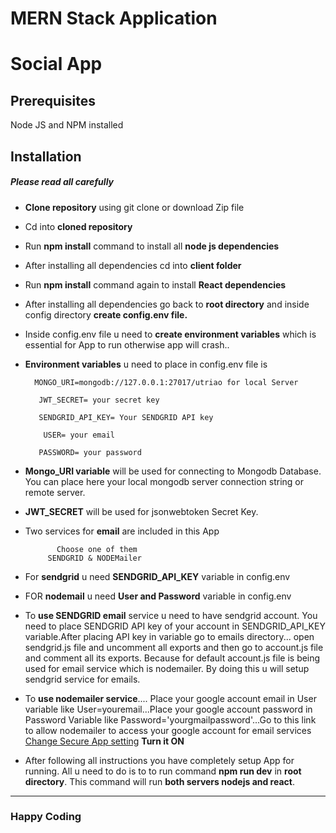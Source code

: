 # MERN Stack Application

# Social App

## Prerequisites

Node JS and NPM installed

## Installation

##### Please read all carefully

- **Clone repository** using git clone or download Zip file

- Cd into **cloned repository**

- Run **npm install** command to install all **node js dependencies**

- After installing all dependencies cd into **client folder**

- Run **npm install** command again to install **React dependencies**

- After installing all dependencies go back to **root directory** and inside config directory **create config.env file.**

- Inside config.env file u need to **create environment variables** which is essential for App to run otherwise app will crash..

- **Environment variables** u need to place in config.env file is

        MONGO_URI=mongodb://127.0.0.1:27017/utriao for local Server

         JWT_SECRET= your secret key

         SENDGRID_API_KEY= Your SENDGRID API key

          USER= your email

         PASSWORD= your password

* **Mongo_URI variable** will be used for connecting to Mongodb Database. You can place here your local mongodb server connection string or remote server.

* **JWT_SECRET** will be used for jsonwebtoken Secret Key.

* Two services for **email** are included in this App

             Choose one of them
           SENDGRID & NODEMailer

- For **sendgrid** u need **SENDGRID_API_KEY** variable in config.env

- FOR **nodemail** u need **User and Password** variable in config.env

- To **use SENDGRID email** service u need to have sendgrid account. You need to place SENDGRID API key of your account in SENDGRID_API_KEY variable.After placing API key in variable go to emails directory... open sendgrid.js file and uncomment all exports and then go to account.js file and comment all its exports. Because for default account.js file is being used for email service which is nodemailer. By doing this u will setup sendgrid service for emails.

- To **use nodemailer service**.... Place your google account email in User variable like User=youremail...Place your google account password in Password Variable like Password='yourgmailpassword'...Go to this link to allow nodemailer to access your google account for email services [Change Secure App setting](https://myaccount.google.com/lesssecureapps) **Turn it ON**

- After following all instructions you have completely setup App for running. All u need to do is to to run command **npm run dev** in **root directory**. This command will run **both servers nodejs and react**.

---

### Happy Coding
